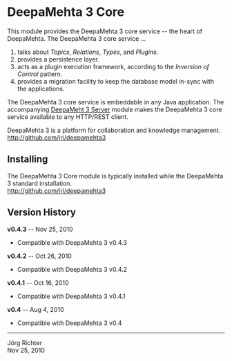 
DeepaMehta 3 Core
=================

This module provides the DeepaMehta 3 core service -- the heart of DeepaMehta. The DeepaMehta 3 core service ...

1. talks about *Topics*, *Relations*, *Types*, and *Plugins*.
2. provides a persistence layer.
3. acts as a plugin execution framework, according to the *Inversion of Control* pattern.
4. provides a migration facility to keep the database model in-sync with the applications.

The DeepaMehta 3 core service is embeddable in any Java application. The accompanying [DeepaMeht 3 Server](http://github.com/jri/deepamehta3-server) module makes the DeepaMehta 3 core service available to any HTTP/REST client.

DeepaMehta 3 is a platform for collaboration and knowledge management.  
<http://github.com/jri/deepamehta3>


Installing
----------

The DeepaMehta 3 Core module is typically installed while the DeepaMehta 3 standard installation.  
<http://github.com/jri/deepamehta3>


Version History
---------------

**v0.4.3** -- Nov 25, 2010

* Compatible with DeepaMehta 3 v0.4.3

**v0.4.2** -- Oct 26, 2010

* Compatible with DeepaMehta 3 v0.4.2

**v0.4.1** -- Oct 16, 2010

* Compatible with DeepaMehta 3 v0.4.1

**v0.4** -- Aug 4, 2010

* Compatible with DeepaMehta 3 v0.4


------------
Jörg Richter  
Nov 25, 2010
